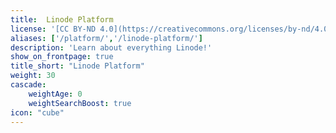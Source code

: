 ```yaml
---
title:  Linode Platform
license: '[CC BY-ND 4.0](https://creativecommons.org/licenses/by-nd/4.0)'
aliases: ['/platform/','/linode-platform/']
description: 'Learn about everything Linode!'
show_on_frontpage: true
title_short: "Linode Platform"
weight: 30
cascade:
    weightAge: 0
    weightSearchBoost: true
icon: "cube"
---
```

